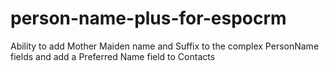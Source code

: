 # person-name-plus-for-espocrm
Ability to add Mother Maiden name and Suffix to the complex PersonName fields and add a Preferred Name field to Contacts
